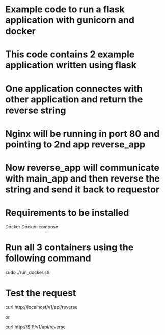 # Example code to run a flask application with gunicorn and docker
# This code contains 2 example application written using flask
# One application connectes with other application and return the reverse string
# Nginx will be running in port 80 and pointing to 2nd app reverse_app
# Now reverse_app will communicate with main_app and then reverse the string and send it back to requestor

# Requirements to be installed
  
  Docker
  Docker-compose


# Run all 3 containers using the following command

  sudo ./run_docker.sh

# Test the request
  
  curl http://localhost/v1/api/reverse

  or

  curl http://$IP/v1/api/reverse

